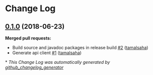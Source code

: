 # Change Log

## [0.1.0](https://github.com/searchlight-client/java/tree/0.1.0) (2018-06-23)
**Merged pull requests:**

- Build source and javadoc packages in release build [\#2](https://github.com/searchlight-client/java/pull/2) ([tamalsaha](https://github.com/tamalsaha))
- Generate api client [\#1](https://github.com/searchlight-client/java/pull/1) ([tamalsaha](https://github.com/tamalsaha))



\* *This Change Log was automatically generated by [github_changelog_generator](https://github.com/skywinder/Github-Changelog-Generator)*